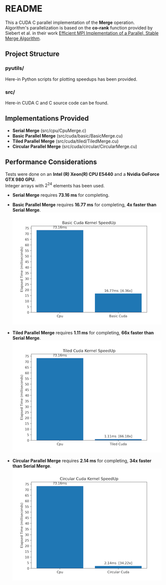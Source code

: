 # README #

This a CUDA C parallel implementation of the **Merge** operation.   
Algorithm's parallelization is based on the **co-rank** function provided by Siebert et al. in their work [Efficient MPI Implementation of a Parallel, Stable Merge Algorithm](https://doi.org/10.1007/978-3-642-33518-1_25).  

## Project Structure ##


### pyutils/ ###
Here-in Python scripts for plotting speedups has been provided.   

### src/ ###
Here-in CUDA C and C source code can be found.   

## Implementations Provided ##

* **Serial Merge** (src/cpu/CpuMerge.c)
* **Basic Parallel Merge** (src/cuda/basic/BasicMerge.cu)
* **Tiled Parallel Merge** (src/cuda/tiled/TiledMerge.cu)
* **Circular Parallel Merge** (src/cuda/circular/CircularMerge.cu)

## Performance Considerations ##

Tests were done on an **Intel (R) Xeon(R) CPU E5440** and a **Nvidia GeForce GTX 980 GPU**.   
Integer arrays with $2^{24}$ elements has been used.   

* **Serial Merge** requires **73.16 ms** for completing.
* **Basic Parallel Merge** requires **16.77 ms** for completing, **4x faster than Serial Merge**.   
![](./imgs/basic_speedup.png)   

* **Tiled Parallel Merge** requires **1.11 ms** for completing, **66x faster than Serial Merge**.   
![](./imgs/tiled_speedup.png)   

* **Circular Parallel Merge** requires **2.14 ms** for completing, **34x faster than Serial Merge**.   
![](./imgs/circular_speedup.png)   
 